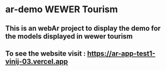 # ar-demo WEWER Tourism

## This is an webAr project to display the demo for the models displayed in wewer tourism

## To see the website visit : https://ar-app-test1-vinij-03.vercel.app
